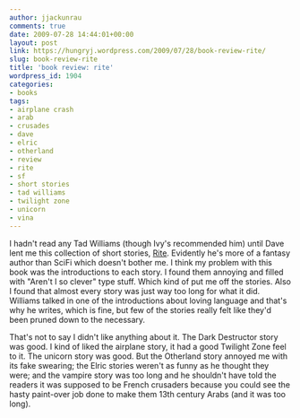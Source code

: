 ```yaml
---
author: jjackunrau
comments: true
date: 2009-07-28 14:44:01+00:00
layout: post
link: https://hungryj.wordpress.com/2009/07/28/book-review-rite/
slug: book-review-rite
title: 'book review: rite'
wordpress_id: 1904
categories:
- books
tags:
- airplane crash
- arab
- crusades
- dave
- elric
- otherland
- review
- rite
- sf
- short stories
- tad williams
- twilight zone
- unicorn
- vina
---
```


I hadn't read any Tad Williams (though Ivy's recommended him) until Dave lent me this collection of short stories, [Rite](http://www.amazon.ca/Rite-Short-Work-Mark-Nelson/dp/1596061642/). Evidently he's more of a fantasy author than SciFi which doesn't bother me. I think my problem with this book was the introductions to each story. I found them annoying and filled with "Aren't I so clever" type stuff. Which kind of put me off the stories. Also I found that almost every story was just way too long for what it did. Williams talked in one of the introductions about loving language and that's why he writes, which is fine, but few of the stories really felt like they'd been pruned down to the necessary.

That's not to say I didn't like anything about it. The Dark Destructor story was good. I kind of liked the airplane story, it had a good Twilight Zone feel to it. The unicorn story was good. But the Otherland story annoyed me with its fake swearing; the Elric stories weren't as funny as he thought they were; and the vampire story was too long and he shouldn't have told the readers it was supposed to be French crusaders because you could see the hasty paint-over job done to make them 13th century Arabs (and it was too long).
